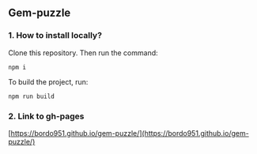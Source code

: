 ## Gem-puzzle

### 1. How to install locally?

Clone this repository.
Then run the command:
```
npm i
```
To build the project, run:
```
npm run build
```
### 2. Link to gh-pages

[https://bordo951.github.io/gem-puzzle/](https://bordo951.github.io/gem-puzzle/)

